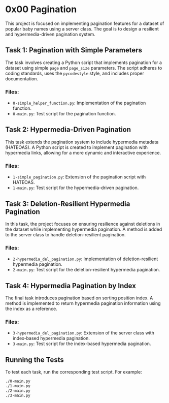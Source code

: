 # 0x00 Pagination

This project is focused on implementing pagination features for a dataset of popular baby names using a server class. The goal is to design a resilient and hypermedia-driven pagination system.

## Task 1: Pagination with Simple Parameters

The task involves creating a Python script that implements pagination for a dataset using simple `page` and `page_size` parameters. The script adheres to coding standards, uses the `pycodestyle` style, and includes proper documentation.

### Files:
- `0-simple_helper_function.py`: Implementation of the pagination function.
- `0-main.py`: Test script for the pagination function.

## Task 2: Hypermedia-Driven Pagination

This task extends the pagination system to include hypermedia metadata (HATEOAS). A Python script is created to implement pagination with hypermedia links, allowing for a more dynamic and interactive experience.

### Files:
- `1-simple_pagination.py`: Extension of the pagination script with HATEOAS.
- `1-main.py`: Test script for the hypermedia-driven pagination.

## Task 3: Deletion-Resilient Hypermedia Pagination

In this task, the project focuses on ensuring resilience against deletions in the dataset while implementing hypermedia pagination. A method is added to the server class to handle deletion-resilient pagination.

### Files:
- `2-hypermedia_del_pagination.py`: Implementation of deletion-resilient hypermedia pagination.
- `2-main.py`: Test script for the deletion-resilient hypermedia pagination.

## Task 4: Hypermedia Pagination by Index

The final task introduces pagination based on sorting position index. A method is implemented to return hypermedia pagination information using the index as a reference.

### Files:
- `3-hypermedia_del_pagination.py`: Extension of the server class with index-based hypermedia pagination.
- `3-main.py`: Test script for the index-based hypermedia pagination.

## Running the Tests

To test each task, run the corresponding test script. For example:

```bash
./0-main.py
./1-main.py
./2-main.py
./3-main.py
